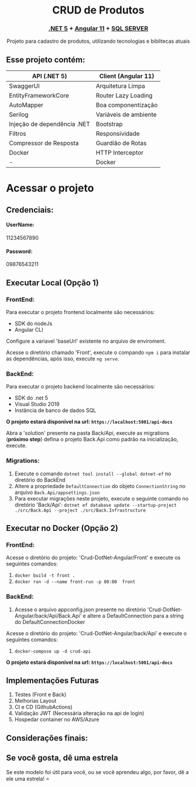 



<h1 align="center">CRUD de Produtos</h1>

<h3 align="center">
    <a href="https://docs.microsoft.com/pt-br/dotnet/core/dotnet-five">.NET 5</a>
    <span> + </span>
    <a href="https://www.microsoft.com/pt-br/sql-server/sql-server-2019">Angular 11</a>
    <span> + </span>
    <a href="https://angular.io/">SQL SERVER</a>
</h3>

<p align="center">Projeto para cadastro de produtos, utilizando tecnologias e biblitecas atuais</p>



<h2> Esse projeto contém: </h2>

| API (.NET 5) | Client (Angular 11)|
| --- | --- |
| SwaggerUI | Arquitetura Limpa |
| EntityFrameworkCore | Router Lazy Loading |
| AutoMapper | Boa componentização |
| Serilog | Variáveis de ambiente|
| Injeção de dependência .NET | Bootstrap |
| Filtros | Responsividade |
| Compressor de Resposta | Guardião de Rotas |
| Docker | HTTP Interceptor |
| - | Docker |

<h1>Acessar o projeto</h1>
<h2>Credenciais:</h2>
<h4>UserName:</h4> 11234567890
<h4>Password: </h4>09876543211

<h2>Executar Local (Opção 1)</h2>

<h3> FrontEnd: </h3>

<p>Para executar o projeto frontend localmente são necessários:</p>

<ul>
	<li>SDK do nodeJs</li>
	<li>Angular CLI</li>
</ul>

<p>Configure a variavel 'baseUrl' existente no arquivo de enviroment.</p>
<p>Acesse o diretório chamado 'Front', execute o compando <code>npm i</code> para instalar as dependências, após isso,  execute <code>ng serve</code>.</p>

<h3> BackEnd: </h3>

<p>Para executar o projeto backend localmente são necessários:</p>

<ul>
	<li>SDK do .net 5</li>
	<li>Visual Studio 2019</li>
	<li>Instância de banco de dados SQL</li>
</ul>

<b>O projeto estará disponivel na url: <code>https://localhost:5001/api-docs</code></b>

<p>Abra a 'solution' presente na pasta Back/Api, execute as migrations (<b>próximo step</b>) defina o projeto Back.Api como padrão na inicialização, execute.</p>

<h3> Migrations: </h3>
<ol>
	<li>Execute o comando <code>dotnet tool install --global dotnet-ef</code> no diretório do BackEnd</li>
	<li> Altere a propriedade  <code>DefaultConnection</code> do objeto <code>ConnectionString</code> no arquivo <code>Back.Api/appsettings.json</code></li>
	<li> Para executar migrações neste projeto, execute o seguinte comando no diretório 'Back/Api': <code>dotnet ef database update --startup-project ./src/Back.Api --project ./src/Back.Infrastructure</code> </li> 			
	
</ol>

<h2>Executar no Docker (Opção 2)</h2>

<h3> FrontEnd: </h3>

<p>Acesse o diretório do projeto: 'Crud-DotNet-Angular/Front' e execute os seguintes comandos:</p>

<ol>
	<li><code>docker build -t front .</code></li>
	<li><code>docker run -d --name front-run -p 80:80  front</code></li>
</ol>

<h3> BackEnd: </h3>

<ol>
	<li>Acesse o arquivo appconfig.json presente no diretório 'Crud-DotNet-Angular/back/Api/Back.Api' e altere a DefaultConnection para a string do DefaultConnectionDocker</li>
</ol>

<p>Acesse o diretório do projeto: 'Crud-DotNet-Angular/back/Api' e execute o seguintes comandos:</p>

<ol>
	<li><code>docker-compose up -d crud-api</code></li>
</ol>

<b>O projeto estará disponivel na url: <code>https://localhost:5001/api-docs</code></b>

<h2>Implementações Futuras</h2>
<ol>
	<li>Testes (Front e Back)</li>
	<li>Melhorias Layout</li>
	<li>CI e CD (GithubActions)</li>
	<li>Validação JWT (Necessária alteração na api de login)</li>
	<li>Hospedar container no AWS/Azure</li>
</ol>

<h2>Considerações finais:</h2>

<h2>Se você gosta, dê uma estrela</h2>
Se este modelo foi útil para você, ou se você aprendeu algo, por favor, dê a ele uma estrela! ⭐


